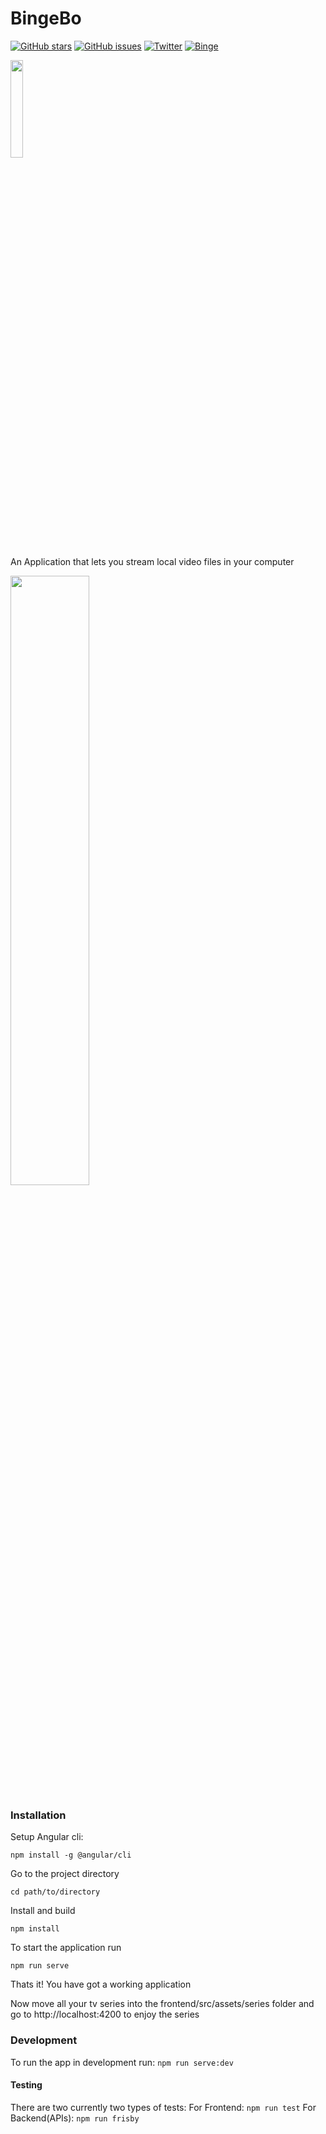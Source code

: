 <!-- ![favicon](https://user-images.githubusercontent.com/42973786/126619336-982305d2-10d4-4913-9df7-2619e0268a1e.jpg) -->

# BingeBo
[![GitHub stars](https://img.shields.io/github/stars/the-pro/BingeBo)](https://github.com/the-pro/BingeBo/stargazers)
[![GitHub issues](https://img.shields.io/github/issues/the-pro/BingeBo)](https://github.com/the-pro/BingeBo/issues)
[![Twitter](https://img.shields.io/twitter/url?style=social&url=https%3A%2F%2Fgithub.com%2Fthe-pro%2FBingeBo)](https://twitter.com/intent/tweet?text=Wow:&url=https%3A%2F%2Fgithub.com%2Fthe-pro%2FBingeBo)
[![Binge](https://img.shields.io/badge/binge-series-green)]()

<img src="https://user-images.githubusercontent.com/42973786/126619336-982305d2-10d4-4913-9df7-2619e0268a1e.jpg" width="20%"></img>

An Application that lets you stream local video files in your computer

<!-- ![Screenshot (15)](https://user-images.githubusercontent.com/42973786/126624088-4bac03cb-4458-403a-a236-85c3871535e4.png) -->
<img src="https://user-images.githubusercontent.com/42973786/126624088-4bac03cb-4458-403a-a236-85c3871535e4.png" width="50%"></img>


### Installation

Setup Angular cli:

`npm install -g @angular/cli`

Go to the project directory

`cd path/to/directory`

Install and build

`npm install`

To start the application run

`npm run serve`

Thats it! You have got a working application

Now move all your tv series into the frontend/src/assets/series folder and go to http://localhost:4200 to enjoy the series

### Development

To run the app in development run:
`npm run serve:dev`

#### Testing

There are two currently two types of tests:
For Frontend: `npm run test`
For Backend(APIs): `npm run frisby`
